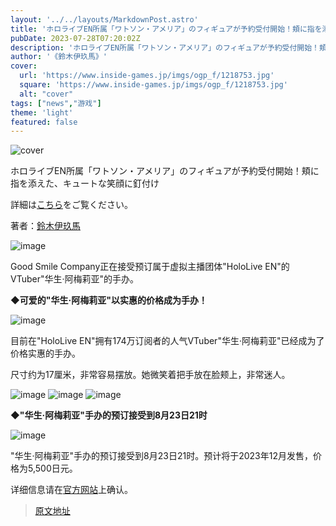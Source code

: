```yaml
---
layout: '../../layouts/MarkdownPost.astro'
title: 'ホロライブEN所属「ワトソン・アメリア」のフィギュアが予約受付開始！頬に指を添えた、キュートな笑顔に釘付け'
pubDate: 2023-07-28T07:20:02Z
description: 'ホロライブEN所属「ワトソン・アメリア」のフィギュアが予約受付開始！頬に指を添えた、キュートな笑顔に釘付け'
author: '《鈴木伊玖馬》'
cover:
  url: 'https://www.inside-games.jp/imgs/ogp_f/1218753.jpg'
  square: 'https://www.inside-games.jp/imgs/ogp_f/1218753.jpg'
  alt: "cover"
tags: ["news","游戏"]
theme: 'light'
featured: false
---
```


![cover](https://www.inside-games.jp/imgs/ogp_f/1218753.jpg)

ホロライブEN所属「ワトソン・アメリア」のフィギュアが予約受付開始！頬に指を添えた、キュートな笑顔に釘付け

詳細は[こちら](https://www.inside-games.jp/article/2023/07/28/147477.html)をご覧ください。

著者：[鈴木伊玖馬](/author/10288/recent/%E9%88%B4%E6%9C%A8%E4%BC%8A%E7%8E%96%E9%A6%AC)

![image](https://www.inside-games.jp/imgs/zoom/1218743.png)

Good Smile Company正在接受预订属于虚拟主播团体"HoloLive EN"的VTuber"华生·阿梅莉亚"的手办。

**◆可爱的"华生·阿梅莉亚"以实惠的价格成为手办！**

![image](https://www.inside-games.jp/imgs/zoom/1218744.png)

目前在"HoloLive EN"拥有174万订阅者的人气VTuber"华生·阿梅莉亚"已经成为了价格实惠的手办。

尺寸约为17厘米，非常容易摆放。她微笑着把手放在脸颊上，非常迷人。

![image](https://www.inside-games.jp/imgs/zoom/1218746.png)
![image](https://www.inside-games.jp/imgs/zoom/1218747.png)
![image](https://www.inside-games.jp/imgs/zoom/1218748.png)

**◆"华生·阿梅莉亚"手办的预订接受到8月23日21时**

![image](https://www.inside-games.jp/imgs/zoom/1218745.png)

"华生·阿梅莉亚"手办的预订接受到8月23日21时。预计将于2023年12月发售，价格为5,500日元。

详细信息请在[官方网站](https://www.goodsmile.info/ja/product/14688/)上确认。

>[原文地址](https://www.inside-games.jp/article/2023/07/28/147477.html)  